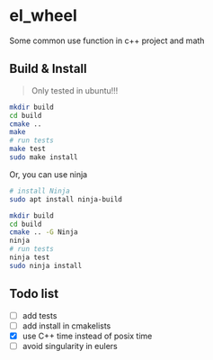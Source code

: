 # el_wheel
Some common use function in c++ project and math

## Build & Install
> Only tested in ubuntu!!!
```bash
mkdir build
cd build
cmake .. 
make
# run tests
make test
sudo make install
```
Or, you can use ninja
```bash
# install Ninja 
sudo apt install ninja-build

mkdir build
cd build
cmake .. -G Ninja
ninja
# run tests
ninja test
sudo ninja install
```

## Todo list
- [ ] add tests  
- [ ] add install in cmakelists  
- [x] use C++ time instead of posix time  
- [ ] avoid singularity in eulers 
